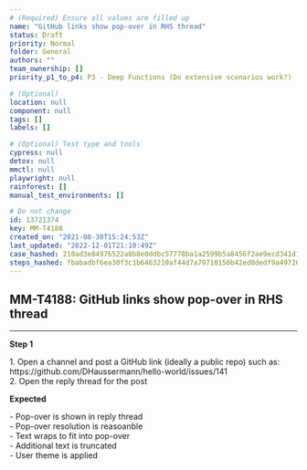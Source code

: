 ```yaml
---
# (Required) Ensure all values are filled up
name: "GitHub links show pop-over in RHS thread"
status: Draft
priority: Normal
folder: General
authors: ""
team_ownership: []
priority_p1_to_p4: P3 - Deep Functions (Do extensive scenarios work?)

# (Optional)
location: null
component: null
tags: []
labels: []

# (Optional) Test type and tools
cypress: null
detox: null
mmctl: null
playwright: null
rainforest: []
manual_test_environments: []

# Do not change
id: 13721374
key: MM-T4188
created_on: "2021-08-30T15:24:53Z"
last_updated: "2022-12-01T21:10:49Z"
case_hashed: 210ad3e84976522a8b8e0ddbc57778ba1a2599b5a8456f2ae9ecd341d1098a0ef327bd45bdd08b9887f421239571f49b
steps_hashed: fbabadbf6ea30f3c1b6463210af44d7a79710156b42ed0dedf9a4972609964327474879a11b4bb0bcbd12841ccaa6594
---
```


<!-- (Auto-generated) Based on frontmatter's "key" and "name" -->

## MM-T4188: GitHub links show pop-over in RHS thread

---

**Step 1**

1\. Open a channel and post a GitHub link (ideally a public repo) such as: https\://github.com/DHaussermann/hello-world/issues/141\
2\. Open the reply thread for the post

**Expected**

\- Pop-over is shown in reply thread\
\- Pop-over resolution is reasoanble\
\- Text wraps to fit into pop-over\
\- Additional text is truncated\
\- User theme is applied
